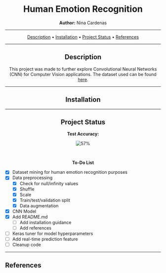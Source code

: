 <div align="center">

# Human Emotion Recognition 


<b>Author:</b> Nina Cardenas

---

[Description](#description) •
[Installation](#installation) •
[Project Status](#project-status) •
[References](#references)

---

## Description

This project was made to further explore Convolutional Neural Networks (CNN) for Computer Vision applications. 
The dataset used can be found [here](https://www.kaggle.com/datasets/deadskull7/fer2013). 

---

## Installation

---



## Project Status

<b> Test Accuracy: </b> 

![57%](https://progress-bar.dev/57)

<br>

<b> To-Do List </b>

</div>


- [x] Dataset mining for human emotion recognition purposes
- [x] Data preprocessing
  - [x] Check for null/infinity values
  - [x] Shuffle
  - [x] Scale
  - [x] Train/test/validation split
  - [x] Data augmentation
- [x] CNN Model
- [x] Add README.md
  - [ ] Add installation guidance
  - [ ] Add references
- [ ] Keras tuner for model hyperparameters
- [ ] Add real-time prediction feature
- [ ] Cleanup code

---

## References






